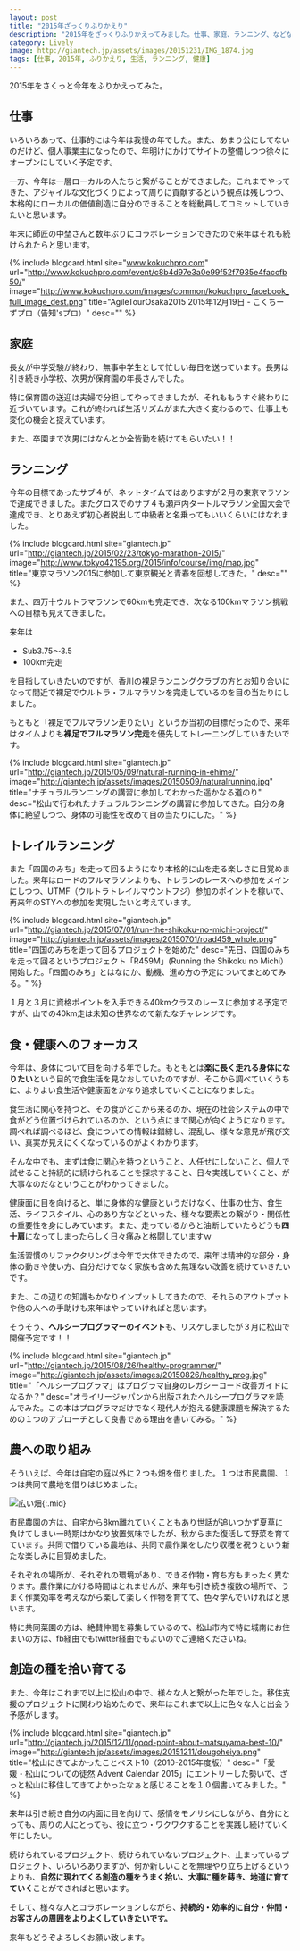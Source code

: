 ```yaml
---
layout: post
title: "2015年ざっくりふりかえり"
description: "2015年をざっくりふりかえってみました。仕事、家庭、ランニング、などなど..."
category: Lively
image: http://giantech.jp/assets/images/20151231/IMG_1874.jpg
tags: [仕事, 2015年, ふりかえり, 生活, ランニング, 健康]
---
```


2015年をさくっと今年をふりかえってみた。

## 仕事

いろいろあって、仕事的には今年は我慢の年でした。また、あまり公にしてないのだけど、個人事業主になったので、年明けにかけてサイトの整備しつつ徐々にオープンにしていく予定です。

一方、今年は一層ローカルの人たちと繋がることができました。これまでやってきた、アジャイルな文化づくりによって周りに貢献するという観点は残しつつ、本格的にローカルの価値創造に自分のできることを総動員してコミットしていきたいと思います。

年末に師匠の中埜さんと数年ぶりにコラボレーションできたので来年はそれも続けられたらと思います。

{% include blogcard.html site="www.kokuchpro.com" url="http://www.kokuchpro.com/event/c8b4d97e3a0e99f52f7935e4faccfb50/" image="http://www.kokuchpro.com/images/common/kokuchpro_facebook_full_image_dest.png" title="AgileTourOsaka2015 2015年12月19日 - こくちーずプロ（告知'sプロ）" desc="" %}

## 家庭

長女が中学受験が終わり、無事中学生として忙しい毎日を送っています。長男は引き続き小学校、次男が保育園の年長さんでした。

特に保育園の送迎は夫婦で分担してやってきましたが、それももうすぐ終わりに近づいています。これが終われば生活リズムがまた大きく変わるので、仕事上も変化の機会と捉えています。

また、卒園まで次男にはなんとか全皆勤を続けてもらいたい！！

## ランニング

今年の目標であったサブ４が、ネットタイムではありますが２月の東京マラソンで達成できました。またグロスでのサブ４も瀬戸内タートルマラソン全国大会で達成でき、とりあえず初心者脱出して中級者と名乗ってもいいくらいにはなれました。

{% include blogcard.html site="giantech.jp" url="http://giantech.jp/2015/02/23/tokyo-marathon-2015/" image="http://www.tokyo42195.org/2015/info/course/img/map.jpg" title="東京マラソン2015に参加して東京観光と青春を回想してきた。" desc="" %}

また、四万十ウルトラマラソンで60kmも完走でき、次なる100kmマラソン挑戦への目標も見えてきました。

来年は

* Sub3.75〜3.5
* 100km完走

を目指していきたいのですが、香川の裸足ランニングクラブの方とお知り合いになって間近で裸足でウルトラ・フルマラソンを完走しているのを目の当たりにしました。

もともと「裸足でフルマラソン走りたい」というが当初の目標だったので、来年はタイムよりも**裸足でフルマラソン完走**を優先してトレーニングしていきたいです。

{% include blogcard.html site="giantech.jp" url="http://giantech.jp/2015/05/09/natural-running-in-ehime/" image="http://giantech.jp/assets/images/20150509/naturalrunning.jpg" title="ナチュラルランニングの講習に参加してわかった遥かなる道のり" desc="松山で行われたナチュラルランニングの講習に参加してきた。自分の身体に絶望しつつ、身体の可能性を改めて目の当たりにした。" %}


## トレイルランニング  

また「四国のみち」を走って回るようになり本格的に山を走る楽しさに目覚めました。来年はロードのフルマラソンよりも、トレランのレースへの参加をメインにしつつ、UTMF（ウルトラトレイルマウントフジ）参加のポイントを稼いで、再来年のSTYへの参加を実現したいと考えています。

{% include blogcard.html site="giantech.jp" url="http://giantech.jp/2015/07/01/run-the-shikoku-no-michi-project/" image="http://giantech.jp/assets/images/20150701/road459_whole.png" title="四国のみちを走って回るプロジェクトを始めた" desc="先日、四国のみちを走って回るというプロジェクト「R459M」(Running the Shikoku no Michi）開始した。「四国のみち」とはなにか、動機、進め方の予定についてまとめてみる。" %}

１月と３月に資格ポイントを入手できる40kmクラスのレースに参加する予定ですが、山での40km走は未知の世界なので新たなチャレンジです。

## 食・健康へのフォーカス

今年は、身体について目を向ける年でした。もともとは**楽に長く走れる身体になりたい**という目的で食生活を見なおしていたのですが、そこから調べていくうちに、よりよい食生活や健康面をかなり追求していくことになりました。

食生活に関心を持つと、その食がどこから来るのか、現在の社会システムの中で食がどう位置づけられているのか、という点にまで関心が向くようになります。調べれば調べるほど、食についての情報は錯綜し、混乱し、様々な意見が飛び交い、真実が見えにくくなっているのがよくわかります。

そんな中でも、まずは食に関心を持つということ、人任せにしないこと、個人で試せること持続的に続けられることを探求すること、日々実践していくこと、が大事なのだなということがわかってきました。

健康面に目を向けると、単に身体的な健康というだけなく、仕事の仕方、食生活、ライフスタイル、心のあり方などといった、様々な要素との繋がり・関係性の重要性を身にしみています。また、走っているからと油断していたらどうも**四十肩**になってしまったらしく日々痛みと格闘していますｗ

生活習慣のリファクタリングは今年で大体できたので、来年は精神的な部分・身体の動きや使い方、自分だけでなく家族も含めた無理ない改善を続けていきたいです。

また、この辺りの知識もかなりインプットしてきたので、それらのアウトプットや他の人への手助けも来年はやっていければと思います。

そうそう、**ヘルシープログラマーのイベント**も、リスケしましたが３月に松山で開催予定です！！

{% include blogcard.html site="giantech.jp" url="http://giantech.jp/2015/08/26/healthy-programmer/" image="http://giantech.jp/assets/images/20150826/healthy_prog.jpg" title="「ヘルシープログラマ」はプログラマ自身のレガシーコード改善ガイドになるか？" desc="オライリージャパンから出版されたヘルシープログラマを読んでみた。この本はプログラマだけでなく現代人が抱える健康課題を解決するための１つのアプローチとして良書である理由を書いてみる。" %}

## 農への取り組み

そういえば、今年は自宅の庭以外に２つも畑を借りました。１つは市民農園、１つは共同で農地を借りはじめました。

![広い畑](/assets/images/20151211/large_farm.png "広い畑"){:.mid}

市民農園の方は、自宅から8km離れていくこともあり世話が追いつかず夏草に負けてしまい一時期はかなり放置気味でしたが、秋からまた復活して野菜を育てています。共同で借りている農地は、共同で農作業をしたり収穫を祝うという新たな楽しみに目覚めました。

それぞれの場所が、それぞれの環境があり、できる作物・育ち方もまったく異なります。農作業にかける時間はとれませんが、来年も引き続き複数の場所で、うまく作業効率を考えながら楽して楽しく作物を育てて、色々学んでいければと思います。

特に共同菜園の方は、絶賛仲間を募集しているので、松山市内で特に城南にお住まいの方は、fb経由でもtwitter経由でもよいのでご連絡くださいね。

## 創造の種を拾い育てる

また、今年はこれまで以上に松山の中で、様々な人と繋がった年でした。移住支援のプロジェクトに関わり始めたので、来年はこれまで以上に色々な人と出会う予感がします。

{% include blogcard.html site="giantech.jp" url="http://giantech.jp/2015/12/11/good-point-about-matsuyama-best-10/" image="http://giantech.jp/assets/images/20151211/dougoheiya.png" title="松山にきてよかったことベスト10（2010-2015年度版）" desc="「愛媛・松山についての徒然 Advent Calendar 2015」にエントリーした勢いで、ざっと松山に移住してきてよかったなぁと感じることを１０個書いてみました。" %}

来年は引き続き自分の内面に目を向けて、感情をモノサシにしながら、自分にとっても、周りの人にとっても、役に立つ・ワクワクすることを実践し続けていく年にしたい。

続けられているプロジェクト、続けられていないプロジェクト、止まっているプロジェクト、いろいろありますが、何か新しいことを無理やり立ち上げるというよりも、**自然に現れてくる創造の種をうまく拾い、大事に種を蒔き、地道に育てていく**ことができればと思います。

そして、様々な人とコラボレーションしながら、**持続的・効率的に自分・仲間・お客さんの周囲をよりよくしていきたいです。**

来年もどうぞよろしくお願い致します。


